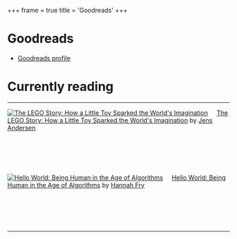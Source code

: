 +++
frame = true
title = 'Goodreads'
+++

<div class="framed"> 
<h1> Goodreads </h1>

- <a href="https://www.goodreads.com/user/show/165269199-greatmoves" target="_blank">Goodreads profile</a>

</div>

# Currently reading

<hr>
<a href="https://www.goodreads.com/book/show/60254223-the-lego-story" style="float: left; padding-right: 20px"><img border="0" alt="The LEGO Story: How a Little Toy Sparked the World's Imagination" src="https://i.gr-assets.com/images/S/compressed.photo.goodreads.com/books/1652105322l/60254223._SX98_.jpg" /></a><a href="https://www.goodreads.com/book/show/60254223-the-lego-story">The LEGO Story: How a Little Toy Sparked the World's Imagination</a> by <a href="https://www.goodreads.com/author/show/41877.Jens_Andersen">Jens Andersen</a><br/>
<br /><br />

<br/><br/>

<a href="https://www.goodreads.com/book/show/43726517-hello-world" style="float: left; padding-right: 20px"><img border="0" alt="Hello World: Being Human in the Age of Algorithms" src="https://i.gr-assets.com/images/S/compressed.photo.goodreads.com/books/1552089128l/43726517._SX98_.jpg" /></a><a href="https://www.goodreads.com/book/show/43726517-hello-world">Hello World: Being Human in the Age of Algorithms</a> by <a href="https://www.goodreads.com/author/show/8365972.Hannah_Fry">Hannah Fry</a><br/>
<br /><br />

<br/><br/>

<hr>
